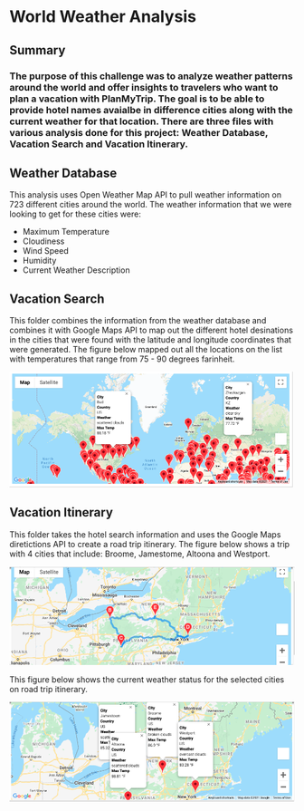 # World Weather Analysis
## Summary
### The purpose of this challenge was to analyze weather patterns around the world and offer insights to travelers who want to plan a vacation with PlanMyTrip.  The goal is to be able to provide hotel names avaialbe in difference cities along with the current weather for that location.  There are three files with various analysis done for this project: Weather Database, Vacation Search and Vacation Itinerary. 


## Weather Database
This analysis uses Open Weather Map API to pull weather information on 723 different cities around the world. The weather information that we were looking to get for these cities were:

- Maximum Temperature
- Cloudiness
- Wind Speed
- Humidity
- Current Weather Description


## Vacation Search
This folder combines the information from the weather database and combines it with Google Maps API to map out the different hotel desinations in the cities that were found with the latitude and longitude coordinates that were generated.  The figure below mapped out all the locations on the list with temperatures that range from 75 - 90 degrees farinheit. 

![](Vacation_Search/WeatherPy_Vacation_map.png)

## Vacation Itinerary
This folder takes the hotel search information and uses the Google Maps diretictions API to create a road trip itinerary.  The figure below shows a trip with 4 cities that include: Broome, Jamestome, Altoona and Westport.

![](Vacation_Itinerary/WeatherPy_travel_map.png)

This figure below shows the current weather status for the selected cities on road trip itinerary. 

![](Vacation_Itinerary/WeatherPy_travel_map_markers.png)
